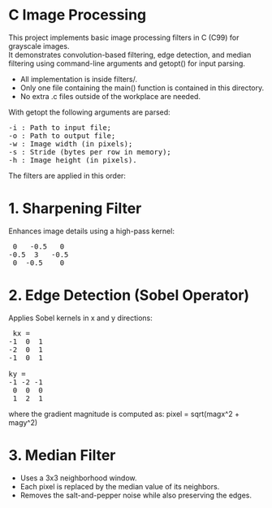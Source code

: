 # C Image Processing

This project implements basic image processing filters in C (C99) for grayscale images.  
It demonstrates convolution-based filtering, edge detection, and median filtering using command-line arguments and getopt() for input parsing.

- All implementation is inside filters/.
- Only one file containing the main() function is contained in this directory.
- No extra .c files outside of the workplace are needed.

With getopt the following arguments are parsed:
<pre>-i : Path to input file;
-o : Path to output file;
-w : Image width (in pixels);
-s : Stride (bytes per row in memory);
-h : Image height (in pixels). </pre>

The filters are applied in this order:

# 1. Sharpening Filter
Enhances image details using a high-pass kernel:

<pre> 0   -0.5   0
-0.5  3   -0.5
 0  -0.5    0 </pre>

# 2. Edge Detection (Sobel Operator)
Applies Sobel kernels in x and y directions:

<pre> kx = 
-1  0  1
-2  0  1
-1  0  1

ky =
-1 -2 -1
 0  0  0
 1  2  1 </pre>

where the gradient magnitude is computed as: pixel = sqrt(magx^2 + magy^2)

# 3. Median Filter 
- Uses a 3x3 neighborhood window.
- Each pixel is replaced by the median value of its neighbors.
- Removes the salt-and-pepper noise while also preserving the edges.
  
